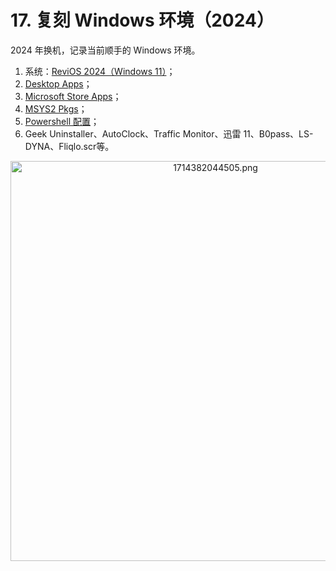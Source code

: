 # 17. 复刻 Windows 环境（2024）

2024 年换机，记录当前顺手的 Windows 环境。

1. 系统：[ReviOS 2024（Windows 11）](https://www.revi.cc/revios/download)；
2. [Desktop Apps](./ch17.1.md)；
3. [Microsoft Store Apps](./ch17.2.md)；
4. [MSYS2 Pkgs](./ch17.3.md)；
5. [Powershell 配置](./ch17.4.md)；
6. Geek Uninstaller、AutoClock、Traffic Monitor、迅雷 11、B0pass、LS-DYNA、Fliqlo.scr等。

<div align="center">
<img src="https://img2.imgtp.com/2024/04/29/jOanXDsL.png" alt="1714382044505.png" title="1714382044505.png" width="640"></div>
